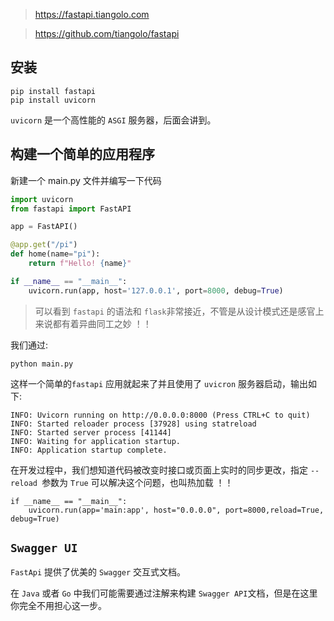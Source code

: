 
> https://fastapi.tiangolo.com

> https://github.com/tiangolo/fastapi

## 安装

```shell
pip install fastapi
pip install uvicorn
```

`uvicorn` 是一个高性能的 `ASGI` 服务器，后面会讲到。

## 构建一个简单的应用程序

新建一个 main.py 文件并编写一下代码

```python
import uvicorn
from fastapi import FastAPI

app = FastAPI()

@app.get("/pi")
def home(name="pi"):
    return f"Hello! {name}"

if __name__ == "__main__":
    uvicorn.run(app, host='127.0.0.1', port=8000, debug=True)
```

> 可以看到 `fastapi` 的语法和 `flask`非常接近，不管是从设计模式还是感官上来说都有着异曲同工之妙 ！！

我们通过:
````shell
python main.py
````

这样一个简单的`fastapi` 应用就起来了并且使用了 `uvicron` 服务器启动，输出如下:

```shell
INFO: Uvicorn running on http://0.0.0.0:8000 (Press CTRL+C to quit)
INFO: Started reloader process [37928] using statreload
INFO: Started server process [41144]
INFO: Waiting for application startup.
INFO: Application startup complete.
```

在开发过程中，我们想知道代码被改变时接口或页面上实时的同步更改，指定 `--reload `参数为 `True` 可以解决这个问题，也叫热加载 ！！

```shell
if __name__ == "__main__":
    uvicorn.run(app='main:app', host="0.0.0.0", port=8000,reload=True, debug=True)
```

## `Swagger UI`

`FastApi` 提供了优美的 `Swagger` 交互式文档。

在 `Java` 或者 `Go` 中我们可能需要通过注解来构建 `Swagger API`文档，但是在这里你完全不用担心这一步。





